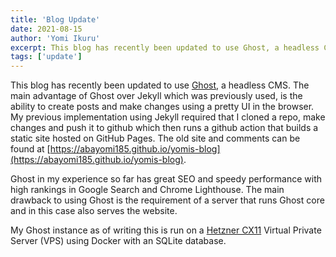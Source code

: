 ```yaml
---
title: 'Blog Update'
date: 2021-08-15
author: 'Yomi Ikuru'
excerpt: This blog has recently been updated to use Ghost, a headless CMS and the experience so far has be great. It has boosted my motivation to write new posts and has improved my productivity.
tags: ['update']
---
```


This blog has recently been updated to use [Ghost](https://ghost.org), a headless CMS. The main advantage of Ghost over Jekyll which was previously used, is the ability to create posts and make changes using a pretty UI in the browser. My previous implementation using Jekyll required that I cloned a repo, make changes and push it to github which then runs a github action that builds a static site hosted on GitHub Pages. The old site and comments can be found at [https://abayomi185.github.io/yomis-blog](https://abayomi185.github.io/yomis-blog).

Ghost in my experience so far has great SEO and speedy performance with high rankings in Google Search and Chrome Lighthouse. The main drawback to using Ghost is the requirement of a server that runs Ghost core and in this case also serves the website.

My Ghost instance as of writing this is run on a [Hetzner CX11](https://www.hetzner.com/cloud) Virtual Private Server (VPS) using Docker with an SQLite database.
